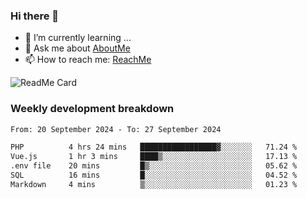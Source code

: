### Hi there 👋

- 🌱 I’m currently learning ...
- 💬 Ask me about [AboutMe](https://www.itzcy.com/about)
- 📫 How to reach me: [ReachMe](https://www.itzcy.com/about)

![ReadMe Card](https://github-readme-stats-ten-gilt.vercel.app/api?username=SuperChenYun&show_icons=true&title_color=fff&icon_color=79ff97&text_color=9f9f9f&bg_color=151515&hide_border=true)

### Weekly development breakdown
<!--START_SECTION:waka-->

```txt
From: 20 September 2024 - To: 27 September 2024

PHP          4 hrs 24 mins   █████████████████▓░░░░░░░   71.24 %
Vue.js       1 hr 3 mins     ████▒░░░░░░░░░░░░░░░░░░░░   17.13 %
.env file    20 mins         █▒░░░░░░░░░░░░░░░░░░░░░░░   05.62 %
SQL          16 mins         █░░░░░░░░░░░░░░░░░░░░░░░░   04.52 %
Markdown     4 mins          ▒░░░░░░░░░░░░░░░░░░░░░░░░   01.23 %
```

<!--END_SECTION:waka-->
